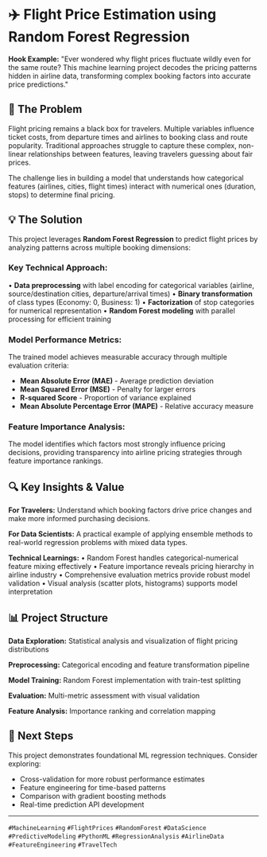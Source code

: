 # ✈️ Flight Price Estimation using Random Forest Regression

**Hook Example:** "Ever wondered why flight prices fluctuate wildly even for the same route? This machine learning project decodes the pricing patterns hidden in airline data, transforming complex booking factors into accurate price predictions."

## 🎯 The Problem

Flight pricing remains a black box for travelers. Multiple variables influence ticket costs, from departure times and airlines to booking class and route popularity. Traditional approaches struggle to capture these complex, non-linear relationships between features, leaving travelers guessing about fair prices.

The challenge lies in building a model that understands how categorical features (airlines, cities, flight times) interact with numerical ones (duration, stops) to determine final pricing.

## 💡 The Solution

This project leverages **Random Forest Regression** to predict flight prices by analyzing patterns across multiple booking dimensions:

### Key Technical Approach:
• **Data preprocessing** with label encoding for categorical variables (airline, source/destination cities, departure/arrival times)
• **Binary transformation** of class types (Economy: 0, Business: 1) 
• **Factorization** of stop categories for numerical representation
• **Random Forest modeling** with parallel processing for efficient training

### Model Performance Metrics:
The trained model achieves measurable accuracy through multiple evaluation criteria:
- **Mean Absolute Error (MAE)** - Average prediction deviation
- **Mean Squared Error (MSE)** - Penalty for larger errors  
- **R-squared Score** - Proportion of variance explained
- **Mean Absolute Percentage Error (MAPE)** - Relative accuracy measure

### Feature Importance Analysis:
The model identifies which factors most strongly influence pricing decisions, providing transparency into airline pricing strategies through feature importance rankings.

## 🔍 Key Insights & Value

**For Travelers:** Understand which booking factors drive price changes and make more informed purchasing decisions.

**For Data Scientists:** A practical example of applying ensemble methods to real-world regression problems with mixed data types.

**Technical Learnings:**
• Random Forest handles categorical-numerical feature mixing effectively
• Feature importance reveals pricing hierarchy in airline industry
• Comprehensive evaluation metrics provide robust model validation
• Visual analysis (scatter plots, histograms) supports model interpretation


## 📊 Project Structure

**Data Exploration:** Statistical analysis and visualization of flight pricing distributions

**Preprocessing:** Categorical encoding and feature transformation pipeline  

**Model Training:** Random Forest implementation with train-test splitting

**Evaluation:** Multi-metric assessment with visual validation

**Feature Analysis:** Importance ranking and correlation mapping

## 🤝 Next Steps

This project demonstrates foundational ML regression techniques. Consider exploring:
- Cross-validation for more robust performance estimates
- Feature engineering for time-based patterns  
- Comparison with gradient boosting methods
- Real-time prediction API development

---

`#MachineLearning` `#FlightPrices` `#RandomForest` `#DataScience` `#PredictiveModeling` `#PythonML` `#RegressionAnalysis` `#AirlineData` `#FeatureEngineering` `#TravelTech`
